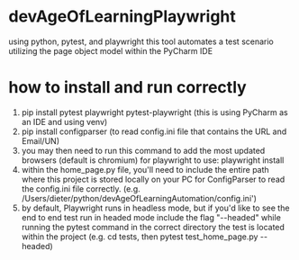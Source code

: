 # devAgeOfLearningPlaywright
using python, pytest, and playwright this tool automates a test scenario utilizing the page object model within the PyCharm IDE

# how to install and run correctly
1. pip install pytest playwright pytest-playwright (this is using PyCharm as an IDE and using venv)
2. pip install configparser (to read config.ini file that contains the URL and Email/UN)
3. you may then need to run this command to add the most updated browsers (default is chromium) for playwright to use: playwright install
4. within the home_page.py file, you'll need to include the entire path where this project is stored locally on your PC for ConfigParser to read the config.ini file correctly. (e.g. /Users/dieter/python/devAgeOfLearningAutomation/config.ini')
5. by default, Playwright runs in headless mode, but if you'd like to see the end to end test run in headed mode include the flag "--headed" while running the pytest command in the correct directory the test is located within the project (e.g. cd tests, then pytest test_home_page.py --headed)
